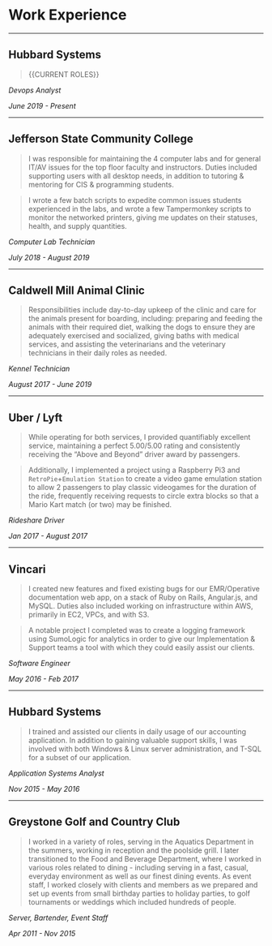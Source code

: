 ﻿# Work Experience

---
## Hubbard Systems

> {{CURRENT ROLES}}

*Devops Analyst*

*June 2019 - Present*

---
## Jefferson State Community College

>I was responsible for maintaining the 4 computer labs and for general IT/AV issues for the top floor faculty and instructors. Duties included supporting users with all desktop needs, in addition to tutoring & mentoring for CIS & programming students.

>I wrote a few batch scripts to expedite common issues students experienced in the labs, and wrote a few Tampermonkey scripts to monitor the networked printers, giving me updates on their statuses, health, and supply quantities.

*Computer Lab Technician*

*July 2018 - August 2019*

---
## Caldwell Mill Animal Clinic

>Responsibilities include day-to-day upkeep of the clinic and care for the animals present for boarding, including: preparing and feeding the animals with their required diet, walking the dogs to ensure they are adequately exercised and socialized, giving baths with medical services, and assisting the veterinarians and the veterinary technicians in their daily roles as needed.

*Kennel Technician*

*August 2017 - June 2019*

---
## Uber / Lyft

>While operating for both services, I provided quantifiably excellent service, maintaining a perfect 5.00/5.00 rating and consistently receiving the “Above and Beyond” driver award by passengers.

>Additionally, I implemented a project using a Raspberry Pi3 and `RetroPie`+`Emulation Station` to create a video game emulation station to allow 2 passengers to play classic videogames for the duration of the ride, frequently receiving requests to circle extra blocks so that a Mario Kart match (or two) may be finished.

*Rideshare Driver*

*Jan 2017 - August 2017*


---
## Vincari

>I created new features and fixed existing bugs for our EMR/Operative documentation web app, on a stack of Ruby on Rails, Angular.js, and MySQL. Duties also included working on infrastructure within AWS, primarily in EC2, VPCs, and with S3. 

>A notable project I completed was to create a logging framework using SumoLogic for analytics in order to give our Implementation & Support teams a tool with which they could easily assist our clients.

*Software Engineer*

*May 2016 - Feb 2017*

---
## Hubbard Systems

>I trained and assisted our clients in daily usage of our accounting application. In addition to gaining valuable support skills, I was involved with both Windows & Linux server administration, and T-SQL for a subset of our application.

*Application Systems Analyst*

*Nov 2015 - May 2016*

---
## Greystone Golf and Country Club

>I worked in a variety of roles, serving in the Aquatics Department in the summers, working in reception and the poolside grill. I later transitioned to the Food and Beverage Department, where I worked in various roles related to dining - including serving in a fast, casual, everyday environment as well as our finest dining events. As event staff, I worked closely with clients and members as we prepared and set up events from small birthday parties to holiday parties, to golf tournaments or weddings which included hundreds of people.

*Server, Bartender, Event Staff*

*Apr 2011 - Nov 2015*
